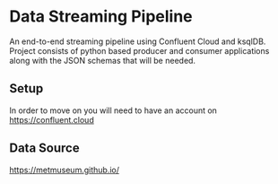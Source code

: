 # Data Streaming Pipeline
 An end-to-end streaming pipeline using Confluent Cloud and ksqlDB.
 Project consists of python based producer and consumer applications along with the JSON schemas that will be needed.
 
 
## Setup

In order to move on you will need to have an account on
https://confluent.cloud

## Data Source

https://metmuseum.github.io/ 
 

